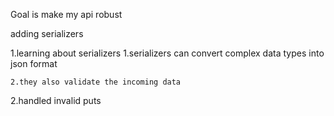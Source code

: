Goal is make my api robust

adding serializers 


1.learning about serializers
    1.serializers can convert complex data types into json format

    2.they also validate the incoming data

2.handled invalid puts